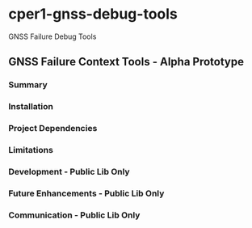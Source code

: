 # cper1-gnss-debug-tools
GNSS Failure Debug Tools

## GNSS Failure Context Tools - Alpha Prototype

### Summary



### Installation


### Project Dependencies



### Limitations



### Development - Public Lib Only



### Future Enhancements - Public Lib Only




### Communication - Public Lib Only


